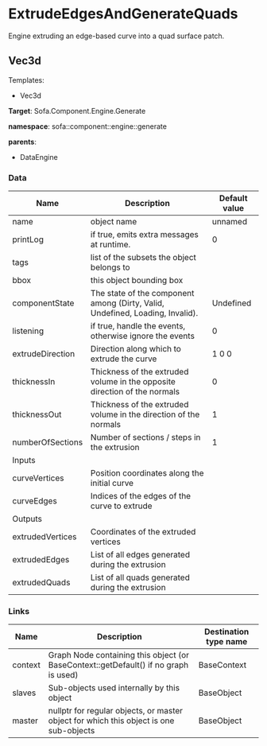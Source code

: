<!-- generate_doc -->
# ExtrudeEdgesAndGenerateQuads

Engine extruding an edge-based curve into a quad surface patch.


## Vec3d

Templates:

- Vec3d

__Target__: Sofa.Component.Engine.Generate

__namespace__: sofa::component::engine::generate

__parents__:

- DataEngine

### Data

<table>
    <thead>
        <tr>
            <th>Name</th>
            <th>Description</th>
            <th>Default value</th>
        </tr>
    </thead>
    <tbody>
	<tr>
		<td>name</td>
		<td>
object name
		</td>
		<td>unnamed</td>
	</tr>
	<tr>
		<td>printLog</td>
		<td>
if true, emits extra messages at runtime.
		</td>
		<td>0</td>
	</tr>
	<tr>
		<td>tags</td>
		<td>
list of the subsets the object belongs to
		</td>
		<td></td>
	</tr>
	<tr>
		<td>bbox</td>
		<td>
this object bounding box
		</td>
		<td></td>
	</tr>
	<tr>
		<td>componentState</td>
		<td>
The state of the component among (Dirty, Valid, Undefined, Loading, Invalid).
		</td>
		<td>Undefined</td>
	</tr>
	<tr>
		<td>listening</td>
		<td>
if true, handle the events, otherwise ignore the events
		</td>
		<td>0</td>
	</tr>
	<tr>
		<td>extrudeDirection</td>
		<td>
Direction along which to extrude the curve
		</td>
		<td>1 0 0</td>
	</tr>
	<tr>
		<td>thicknessIn</td>
		<td>
Thickness of the extruded volume in the opposite direction of the normals
		</td>
		<td>0</td>
	</tr>
	<tr>
		<td>thicknessOut</td>
		<td>
Thickness of the extruded volume in the direction of the normals
		</td>
		<td>1</td>
	</tr>
	<tr>
		<td>numberOfSections</td>
		<td>
Number of sections / steps in the extrusion
		</td>
		<td>1</td>
	</tr>
	<tr>
		<td colspan="3">Inputs</td>
	</tr>
	<tr>
		<td>curveVertices</td>
		<td>
Position coordinates along the initial curve
		</td>
		<td></td>
	</tr>
	<tr>
		<td>curveEdges</td>
		<td>
Indices of the edges of the curve to extrude
		</td>
		<td></td>
	</tr>
	<tr>
		<td colspan="3">Outputs</td>
	</tr>
	<tr>
		<td>extrudedVertices</td>
		<td>
Coordinates of the extruded vertices
		</td>
		<td></td>
	</tr>
	<tr>
		<td>extrudedEdges</td>
		<td>
List of all edges generated during the extrusion
		</td>
		<td></td>
	</tr>
	<tr>
		<td>extrudedQuads</td>
		<td>
List of all quads generated during the extrusion
		</td>
		<td></td>
	</tr>

</tbody>
</table>

### Links


| Name | Description | Destination type name |
| ---- | ----------- | --------------------- |
|context|Graph Node containing this object (or BaseContext::getDefault() if no graph is used)|BaseContext|
|slaves|Sub-objects used internally by this object|BaseObject|
|master|nullptr for regular objects, or master object for which this object is one sub-objects|BaseObject|

